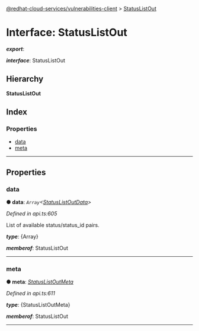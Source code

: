[@redhat-cloud-services/vulnerabilities-client](../README.md) > [StatusListOut](../interfaces/statuslistout.md)

# Interface: StatusListOut

*__export__*: 

*__interface__*: StatusListOut

## Hierarchy

**StatusListOut**

## Index

### Properties

* [data](statuslistout.md#data)
* [meta](statuslistout.md#meta)

---

## Properties

<a id="data"></a>

###  data

**● data**: *`Array`<[StatusListOutData](statuslistoutdata.md)>*

*Defined in api.ts:605*

List of available status/status\_id pairs.

*__type__*: {Array}

*__memberof__*: StatusListOut

___
<a id="meta"></a>

###  meta

**● meta**: *[StatusListOutMeta](statuslistoutmeta.md)*

*Defined in api.ts:611*

*__type__*: {StatusListOutMeta}

*__memberof__*: StatusListOut

___

